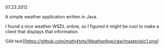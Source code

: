 07.23.2012

A simple weather application written in Java.

I found a nice weather WSDL online, so I figured it might be cool
to make a client that displays that information.

![Alt text][https://github.com/math4tots/WeatherApp/raw/master/pic1.png]

